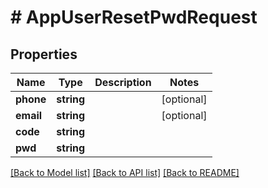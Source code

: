 # # AppUserResetPwdRequest

## Properties

Name | Type | Description | Notes
------------ | ------------- | ------------- | -------------
**phone** | **string** |  | [optional]
**email** | **string** |  | [optional]
**code** | **string** |  |
**pwd** | **string** |  |

[[Back to Model list]](../../README.md#models) [[Back to API list]](../../README.md#endpoints) [[Back to README]](../../README.md)
